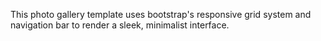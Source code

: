 This photo gallery template uses bootstrap's responsive grid system and navigation bar to render a sleek, minimalist interface.